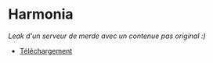 # **Harmonia**
*Leak d'un serveur de merde avec un contenue pas original :)*

- [Téléchargement](https://mega.nz/file/JosQUJDJ)
